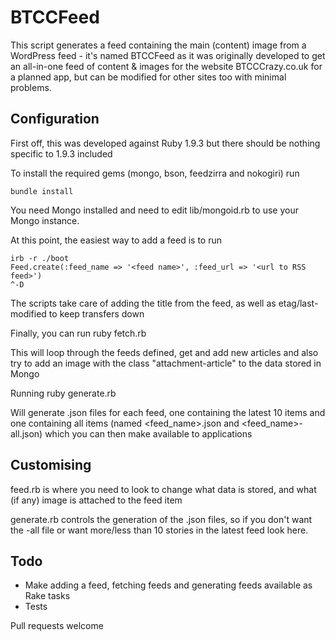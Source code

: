 BTCCFeed
========

This script generates a feed containing the main (content) image from a WordPress feed - it's named BTCCFeed as it was originally developed to get an all-in-one feed of content & images for the website BTCCCrazy.co.uk for a planned app, but can be modified for other sites too with minimal problems.

Configuration
-------------

First off, this was developed against Ruby 1.9.3 but there should be nothing specific to 1.9.3 included

To install the required gems (mongo, bson, feedzirra and nokogiri) run

    bundle install

You need Mongo installed and need to edit lib/mongoid.rb to use your Mongo instance.

At this point, the easiest way to add a feed is to run

    irb -r ./boot
    Feed.create(:feed_name => '<feed name>', :feed_url => '<url to RSS feed>')
    ^-D

The scripts take care of adding the title from the feed, as well as etag/last-modified to keep transfers down

Finally, you can run
    ruby fetch.rb

This will loop through the feeds defined, get and add new articles and also try to add an image with the class "attachment-article" to the data stored in Mongo

Running
    ruby generate.rb

Will generate .json files for each feed, one containing the latest 10 items and one containing all items (named <feed_name>.json and <feed_name>-all.json) which you can then make available to applications

Customising
-----------

feed.rb is where you need to look to change what data is stored, and what (if any) image is attached to the feed item

generate.rb controls the generation of the .json files, so if you don't want the -all file or want more/less than 10 stories in the latest feed look here.

Todo
----

* Make adding a feed, fetching feeds and generating feeds available as Rake tasks
* Tests

Pull requests welcome

